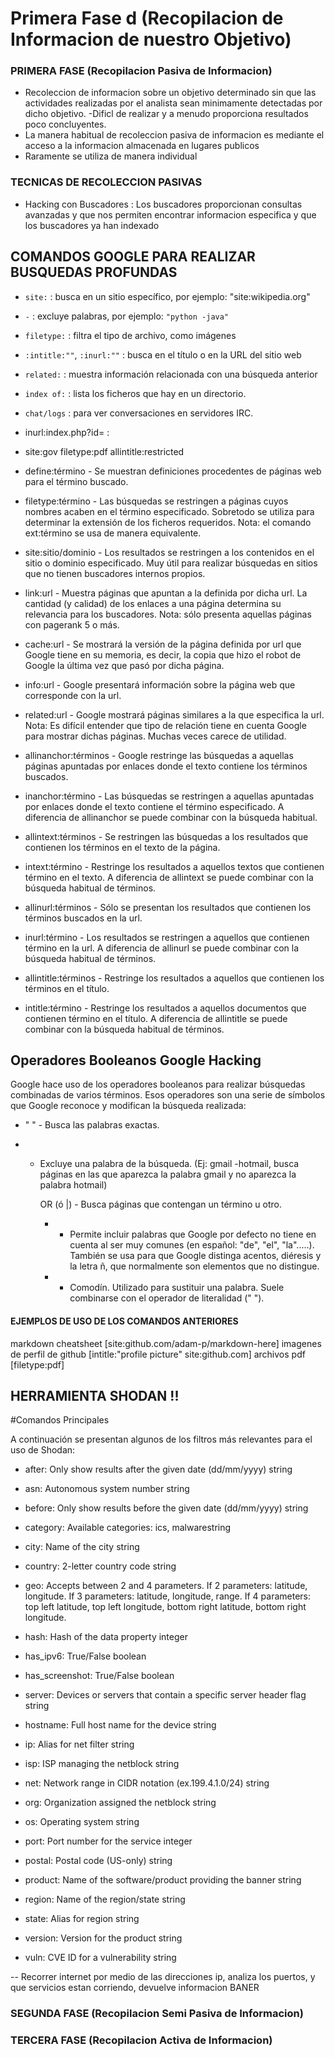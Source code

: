 # Primera Fase d (Recopilacion de Informacion de nuestro Objetivo)

### PRIMERA FASE (Recopilacion Pasiva de Informacion) 
- Recoleccion de informacion sobre un objetivo determinado sin que las actividades realizadas por el analista sean minimamente detectadas por dicho objetivo.
-Dificl de realizar y a menudo proporciona resultados poco concluyentes.
- La manera habitual de recoleccion pasiva de informacion es mediante el acceso a la informacion almacenada en lugares publicos
- Raramente se utiliza de manera individual


### TECNICAS DE RECOLECCION PASIVAS
- Hacking con Buscadores : Los buscadores proporcionan consultas avanzadas y que nos permiten encontrar informacion especifica y que los buscadores ya han indexado

## COMANDOS GOOGLE PARA REALIZAR BUSQUEDAS PROFUNDAS
- `site:` : busca en un sitio específico, por ejemplo: "site:wikipedia.org"
- `-` : excluye palabras, por ejemplo: `"python -java"`
- `filetype:` : filtra el tipo de archivo, como imágenes
- `:intitle:""`, `:inurl:""` : busca en el título o en la URL del sitio web
- `related:` : muestra información relacionada con una búsqueda anterior
- `index of:` : lista los ficheros que hay en un directorio.
- `chat/logs` : para ver conversaciones en servidores IRC.
-  inurl:index.php?id= : 
- site:gov filetype:pdf allintitle:restricted

- define:término - Se muestran definiciones procedentes de páginas web para el término buscado.

- filetype:término - Las búsquedas se restringen a páginas cuyos nombres acaben en el término especificado. Sobretodo se utiliza para determinar la extensión de los ficheros requeridos. Nota: el comando ext:término se usa de manera equivalente.

- site:sitio/dominio - Los resultados se restringen a los contenidos en el sitio o dominio especificado. Muy útil para realizar búsquedas en sitios que no tienen buscadores internos propios.

- link:url - Muestra páginas que apuntan a la definida por dicha url. La cantidad (y calidad) de los enlaces a una página determina su relevancia para los buscadores. Nota: sólo presenta aquellas páginas con pagerank 5 o más.

- cache:url - Se mostrará la versión de la página definida por url que Google tiene en su memoria, es decir, la copia que hizo el robot de Google la última vez que pasó por dicha página.

- info:url - Google presentará información sobre la página web que corresponde con la url.

- related:url - Google mostrará páginas similares a la que especifica la url.  Nota: Es difícil entender que tipo de relación tiene en cuenta Google para mostrar dichas páginas. Muchas veces carece de utilidad.

- allinanchor:términos - Google restringe las búsquedas a aquellas páginas apuntadas por enlaces donde el texto contiene los términos buscados.

- inanchor:término - Las búsquedas se restringen a aquellas apuntadas por enlaces donde el texto contiene el término especificado. A diferencia de allinanchor se puede combinar con la búsqueda habitual.

- allintext:términos - Se restringen las búsquedas a los resultados que contienen los términos en el texto de la página.

- intext:término - Restringe los resultados a aquellos textos que contienen término en el texto. A diferencia de allintext se puede combinar con la búsqueda habitual de términos.

- allinurl:términos - Sólo se presentan los resultados que contienen los términos buscados en la url.

- inurl:término - Los resultados se restringen a aquellos que contienen término en la url. A diferencia de allinurl se puede combinar con la búsqueda habitual de términos.

- allintitle:términos - Restringe los resultados a aquellos que contienen los términos en el título.

- intitle:término - Restringe los resultados a aquellos documentos que contienen término en el título. A diferencia de allintitle se puede combinar con la búsqueda habitual de términos.

## Operadores Booleanos Google Hacking

Google hace uso de los operadores booleanos para realizar búsquedas combinadas de varios términos. Esos operadores son una serie de símbolos que Google reconoce y modifican la búsqueda realizada:

- " " - Busca las palabras exactas.

- - Excluye una palabra de la búsqueda. (Ej: gmail -hotmail, busca páginas en las que aparezca la palabra gmail y no aparezca la palabra hotmail)

    OR (ó |) - Busca páginas que contengan un término u otro.

    + - Permite incluir palabras que Google por defecto no tiene en cuenta al ser muy comunes (en español: "de", "el", "la".....). También se usa para que Google distinga acentos, diéresis y la letra ñ, que normalmente son elementos que no distingue.

    * - Comodín. Utilizado para sustituir una palabra. Suele combinarse con el operador de literalidad (" ").


#### EJEMPLOS DE USO DE LOS COMANDOS ANTERIORES
markdown cheatsheet [site:github.com/adam-p/markdown-here]
imagenes de perfil de github [intitle:"profile picture" site:github.com]
archivos pdf [filetype:pdf]

## HERRAMIENTA SHODAN !!

#Comandos Principales

A continuación se presentan algunos de los filtros más relevantes para el uso de Shodan:

- after: Only show results after the given date (dd/mm/yyyy) string

 - asn: Autonomous system number string

- before: Only show results before the given date (dd/mm/yyyy) string

- category: Available categories: ics, malwarestring

- city: Name of the city string

- country: 2-letter country code string

- geo: Accepts between 2 and 4 parameters. If 2 parameters: latitude, longitude. If 3 parameters: latitude, longitude, range. If 4 parameters: top left latitude, top left longitude, bottom right latitude, bottom right longitude.

- hash: Hash of the data property integer

- has_ipv6: True/False boolean

- has_screenshot: True/False boolean

- server: Devices or servers that contain a specific server header flag string

- hostname: Full host name for the device string

- ip: Alias for net filter string

- isp: ISP managing the netblock string

- net: Network range in CIDR notation (ex.199.4.1.0/24) string

- org: Organization assigned the netblock string

- os: Operating system string

- port: Port number for the service integer

- postal: Postal code (US-only) string

- product: Name of the software/product providing the banner string

- region: Name of the region/state string

- state: Alias for region string

- version: Version for the product string

- vuln: CVE ID for a vulnerability string





-- Recorrer internet por medio de las direcciones ip, analiza los puertos, y que servicios estan corriendo, devuelve informacion BANER

### SEGUNDA FASE (Recopilacion Semi Pasiva de Informacion) 
### TERCERA FASE (Recopilacion Activa de Informacion) 
